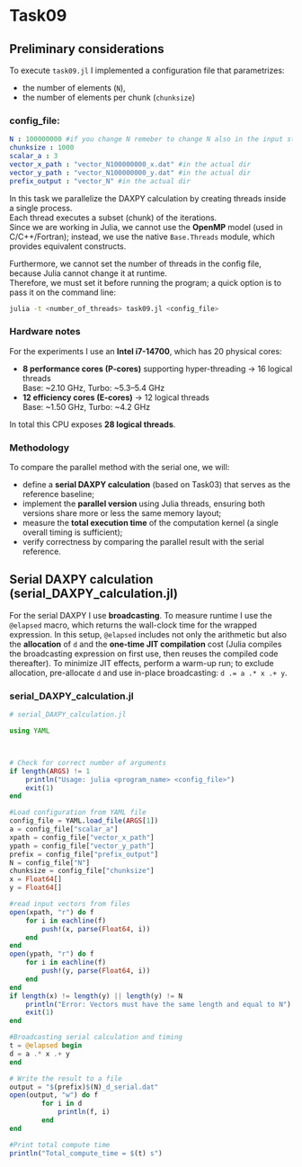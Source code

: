 # Task09
## Preliminary considerations
To execute `task09.jl` I implemented a configuration file that parametrizes:
- the number of elements (`N`),
- the number of elements per chunk (`chunksize`)
### config_file:
```yaml
N : 100000000 #if you change N remeber to change N also in the input strings here!
chunksize : 1000
scalar_a : 3
vector_x_path : "vector_N100000000_x.dat" #in the actual dir
vector_y_path : "vector_N100000000_y.dat" #in the actual dir
prefix_output : "vector_N" #in the actual dir
 ```
In this task we parallelize the DAXPY calculation by creating threads inside a single process.  
Each thread executes a subset (chunk) of the iterations.  
Since we are working in Julia, we cannot use the **OpenMP** model (used in C/C++/Fortran); instead, we use the native `Base.Threads` module, which provides equivalent constructs.

Furthermore, we cannot set the number of threads in the config file, because Julia cannot change it at runtime.  
Therefore, we must set it before running the program; a quick option is to pass it on the command line:
```bash
julia -t <number_of_threads> task09.jl <config_file>
```

### Hardware notes
For the experiments I use an **Intel i7-14700**, which has 20 physical cores:
- **8 performance cores (P-cores)** supporting hyper-threading → 16 logical threads  
  Base: ~2.10 GHz, Turbo: ~5.3–5.4 GHz
- **12 efficiency cores (E-cores)** → 12 logical threads  
  Base: ~1.50 GHz, Turbo: ~4.2 GHz

In total this CPU exposes **28 logical threads**.

### Methodology
To compare the parallel method with the serial one, we will:
- define a **serial DAXPY calculation** (based on Task03) that serves as the reference baseline;
- implement the **parallel version** using Julia threads, ensuring both versions share more or less the same memory layout;
- measure the **total execution time** of the computation kernel (a single overall timing is sufficient);
- verify correctness by comparing the parallel result with the serial reference.

## Serial DAXPY calculation (serial_DAXPY_calculation.jl)

For the serial DAXPY I use **broadcasting**. To measure runtime I use the `@elapsed` macro, which returns the wall-clock time for the wrapped expression. In this setup, `@elapsed` includes not only the arithmetic but also the **allocation** of `d` and the **one-time JIT compilation** cost (Julia compiles the broadcasting expression on first use, then reuses the compiled code thereafter). To minimize JIT effects, perform a warm-up run; to exclude allocation, pre-allocate `d` and use in-place broadcasting: `d .= a .* x .+ y`.

### serial_DAXPY_calculation.jl
```julia
# serial_DAXPY_calculation.jl

using YAML 



# Check for correct number of arguments
if length(ARGS) != 1
    println("Usage: julia <program_name> <config_file>")
    exit(1)
end

#Load configuration from YAML file
config_file = YAML.load_file(ARGS[1]) 
a = config_file["scalar_a"]
xpath = config_file["vector_x_path"]
ypath = config_file["vector_y_path"]
prefix = config_file["prefix_output"]
N = config_file["N"]
chunksize = config_file["chunksize"]
x = Float64[]    
y = Float64[]

#read input vectors from files
open(xpath, "r") do f
    for i in eachline(f)
        push!(x, parse(Float64, i))
    end
end
open(ypath, "r") do f
    for i in eachline(f)
        push!(y, parse(Float64, i))
    end
end
if length(x) != length(y) || length(y) != N 
    println("Error: Vectors must have the same length and equal to N")
    exit(1)
end

#Broadcasting serial calculation and timing 
t = @elapsed begin
d = a .* x .+ y
end 

# Write the result to a file
output = "$(prefix)$(N)_d_serial.dat"
open(output, "w") do f
        for i in d
            println(f, i)
        end
end 

#Print total compute time
println("Total_compute_time = $(t) s")
```








